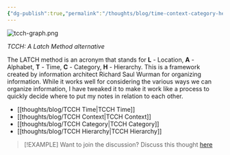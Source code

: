 ```yaml
---
{"dg-publish":true,"permalink":"/thoughts/blog/time-context-category-heirarchy/","tags":["zettelkasten","refactored","blogged"],"created":"2025-02-02T14:00:44.250+00:00","updated":"2025-09-25T19:52:51.963+01:00"}
---
```


![tcch-graph.png](/img/user/tcch-graph.png)

*TCCH: A Latch Method alternative*

The LATCH method is an acronym that stands for **L** - Location, **A** - Alphabet,  **T** - Time, **C** - Category, **H** - Hierarchy. This is a framework created by information architect Richard Saul Wurman for organizing information. While it works well for considering the various ways we can organize information, I have tweaked it to make it work like a process to quickly decide where to put my notes in relation to each other.

- [[thoughts/blog/TCCH Time\|TCCH Time]]
- [[thoughts/blog/TCCH Context\|TCCH Context]]
- [[thoughts/blog/TCCH Category\|TCCH Category]]
- [[thoughts/blog/TCCH Hierarchy\|TCCH Hierarchy]]

> [!EXAMPLE] Want to join the discussion? Discuss this thought [here](https://bsky.app/profile/craigtkhill.bsky.social)
